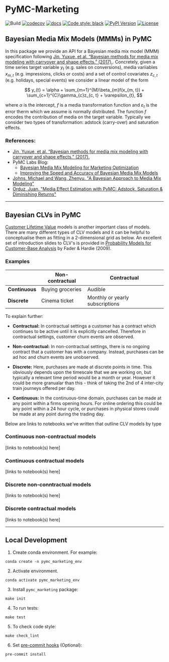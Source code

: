 # PyMC-Marketing

![Build](https://github.com/pymc-labs/pymmmc/workflows/ci/badge.svg)
[![codecov](https://codecov.io/gh/pymc-labs/pymc-marketing/branch/main/graph/badge.svg?token=OBV3BS5TYE)](https://codecov.io/gh/pymc-labs/pymc-marketing)
[![docs](https://readthedocs.org/projects/pymc-marketing/badge/?version=latest)](https://docs.readthedocs.io/en/latest/)
[![Code style: black](https://img.shields.io/badge/code%20style-black-000000.svg)](https://github.com/psf/black)
[![PyPI Version](https://img.shields.io/pypi/v/pymc-marketing.svg)](https://pypi.python.org/pypi/pymc-marketing)
[![License](https://img.shields.io/badge/License-Apache_2.0-blue.svg)](https://opensource.org/licenses/Apache-2.0)

## Bayesian Media Mix Models (MMMs) in PyMC

In this package we provide an API for a Bayesian media mix model (MMM) specification following [Jin, Yuxue, et al. “Bayesian methods for media mix modeling with carryover and shape effects.” (2017).](https://research.google/pubs/pub46001/). Concretely, given a time series target variable $y_{t}$ (e.g. sales on conversions), media variiables $x_{m, t}$ (e.g. impressions, clicks or costs) and a set of control covariates $z_{c, t}$ (e.g. holidays, special events) we consider a linear model of the form

$$
y_{t} = \alpha + \sum_{m=1}^{M}\beta_{m}f(x_{m, t}) +  \sum_{c=1}^{C}\gamma_{c}z_{c, t} + \varepsilon_{t},
$$

where $\alpha$ is the intercept, $f$ is a media transformation function and $\varepsilon_{t}$ is the error therm which we assume is normally distributed. The function $f$ encodes the contribution of media on the target variable. Typically we consider two types of transformation: adstock (carry-over) and saturation effects.

### References:

- [Jin, Yuxue, et al. “Bayesian methods for media mix modeling with carryover and shape effects.” (2017).](https://research.google/pubs/pub46001/)
- PyMC Labs Blog:
  - [Bayesian Media Mix Modeling for Marketing Optimization](https://www.pymc-labs.io/blog-posts/bayesian-media-mix-modeling-for-marketing-optimization/)
  - [Improving the Speed and Accuracy of Bayesian Media Mix Models](https://www.pymc-labs.io/blog-posts/reducing-customer-acquisition-costs-how-we-helped-optimizing-hellofreshs-marketing-budget/)
- [Johns, Michael and Wang,  Zhenyu. "A Bayesian Approach to Media Mix Modeling"](https://www.youtube.com/watch?v=UznM_-_760Y)
- [Orduz, Juan. "Media Effect Estimation with PyMC: Adstock, Saturation & Diminishing Returns"](https://juanitorduz.github.io/pymc_mmm/)

---

## Bayesian CLVs in PyMC
[Customer Lifetime Value](https://en.wikipedia.org/wiki/Customer_lifetime_value) models is another important class of models. There are many different types of CLV models and it can be helpful to conceptualise them as fitting in a 2-dimensional grid as below. An excellent set of introduction slides to CLV's is provided in [Probability Models for Customer-Base Analysis](https://www.brucehardie.com/talks/ho_cba_tut_art_09.pdf) by Fader & Hardie (2009).

### Examples

|                | **Non-contractual** | **Contractual**                 |
|----------------|---------------------|---------------------------------|
| **Continuous** | Buying groceries    | Audible                         |
| **Discrete**   | Cinema ticket       | Monthly or yearly subscriptions |

To explain further:
- **Contractual:** In contractual settings a customer has a contract which continues to be active until it is explicitly cancelled. Therefore in contractual settings, customer churn events are observed.

- **Non-contractual:** In non-contractual settings, there is no ongoing contract that a customer has with a company. Instead, purchases can be ad hoc and churn events are unobserved.

- **Discrete:** Here, purchases are made at discrete points in time. This obviously depends upon the timescale that we are working on, but typically a relevant time period would be a month or year. However it could be more granualar than this - think of taking the 2nd of 4 inter-city train journeys offered per day.

- **Continuous:** In the continuous-time domain, purchases can be made at any point within a firms opening hours. For online ordering this could be any point within a 24 hour cycle, or purchases in physical stores could be made at any point during the trading day.

Below are links to notebooks we've written that outline CLV models by type

### Continuous non-contractual models
[links to notebook(s) here]

### Continuous contractual models
[links to notebook(s) here]

### Discrete non-conntractual models
[links to notebook(s) here]

### Discrete contractual models
[links to notebook(s) here]


---

## Local Development

1. Create conda environment. For example:

```shell
conda create -n pymc_marketing_env
```

2. Activate environment.

```shell
conda activate pymc_marketing_env
```

3. Install `pymc_marketing` package:

```shell
make init
```

4. To run tests:

```shell
make test
```

5. To check code style:

```shell
make check_lint
```

6. Set [pre-commit hooks](https://pre-commit.com/) (Optional):

```shell
pre-commit install
```

